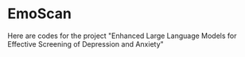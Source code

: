 # EmoScan

Here are codes for the project "Enhanced Large Language Models for Effective Screening of Depression and Anxiety"
